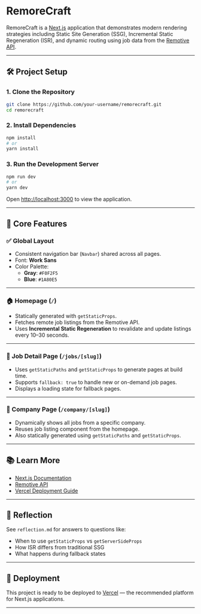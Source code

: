 # RemoreCraft

RemoreCraft is a [Next.js](https://nextjs.org) application that demonstrates modern rendering strategies including Static Site Generation (SSG), Incremental Static Regeneration (ISR), and dynamic routing using job data from the [Remotive API](https://remotive.com/remote-jobs/api).

---

## 🛠 Project Setup

### 1. Clone the Repository

```bash
git clone https://github.com/your-username/remorecraft.git
cd remorecraft
```

### 2. Install Dependencies

```bash
npm install
# or
yarn install
```

### 3. Run the Development Server

```bash
npm run dev
# or
yarn dev
```

Open [http://localhost:3000](http://localhost:3000) to view the application.

---

## 📄 Core Features

### ✅ Global Layout

- Consistent navigation bar (`Navbar`) shared across all pages.
- Font: **Work Sans**
- Color Palette:
  - **Gray**: `#F0F2F5`
  - **Blue**: `#1A80E5`

---

### 🏠 Homepage (`/`)

- Statically generated with `getStaticProps`.
- Fetches remote job listings from the Remotive API.
- Uses **Incremental Static Regeneration** to revalidate and update listings every 10–30 seconds.

---

### 📄 Job Detail Page (`/jobs/[slug]`)

- Uses `getStaticPaths` and `getStaticProps` to generate pages at build time.
- Supports `fallback: true` to handle new or on-demand job pages.
- Displays a loading state for fallback pages.

---

### 🏢 Company Page (`/company/[slug]`)

- Dynamically shows all jobs from a specific company.
- Reuses job listing component from the homepage.
- Also statically generated using `getStaticPaths` and `getStaticProps`.

---

## 📚 Learn More

- [Next.js Documentation](https://nextjs.org/docs)
- [Remotive API](https://remotive.com/remote-jobs/api)
- [Vercel Deployment Guide](https://nextjs.org/docs/pages/building-your-application/deploying)

---

## 🤔 Reflection

See `reflection.md` for answers to questions like:

- When to use `getStaticProps` vs `getServerSideProps`
- How ISR differs from traditional SSG
- What happens during fallback states

---

## 🚀 Deployment

This project is ready to be deployed to [Vercel](https://vercel.com) — the recommended platform for Next.js applications.

---

